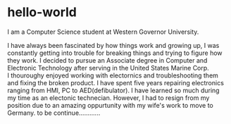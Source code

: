 # hello-world

I am a Computer Science student at Western Governor University.

I have always been fascinated by how things work and growing up, I was constantly getting into trouble for breaking things and trying to figure how they work.
I decided to pursue an Associate degree in Computer and Electronic Technology after serving in the United States Marine Corp.  
I thouroughy enjoyed working with electornics and troubleshooting them and fixing the broken product.  I have spent five years repairing electronics ranging from HMI, PC to AED(defibulator).
I have learned so much during my time as an electonic technecian.  However, I had to resign from my position due to an amazing oppurtunity with my wife's work to move to Germany.
to be continue............

